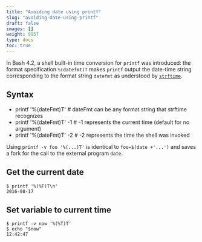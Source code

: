 ```yaml
---
title: "Avoiding date using printf"
slug: "avoiding-date-using-printf"
draft: false
images: []
weight: 9957
type: docs
toc: true
---
```


In Bash 4.2, a shell built-in time conversion for `printf` was introduced: the format specification `%(datefmt)T` makes `printf` output the date-time string corresponding to the format string `datefmt` as understood by [`strftime`](http://man7.org/linux/man-pages/man3/strftime.3.html).

## Syntax
- printf '%(dateFmt)T' # dateFmt can be any format string that strftime recognizes
- printf '%(dateFmt)T' -1 # -1 represents the current time (default for no argument)
- printf '%(dateFmt)T' -2 # -2 represents the time the shell was invoked

Using `printf -v foo '%(...)T'` is identical to `foo=$(date +'...')` and saves a fork for the call to the external program `date`.

## Get the current date
    $ printf '%(%F)T\n'
    2016-08-17

## Set variable to current time
    $ printf -v now '%(%T)T'
    $ echo "$now"
    12:42:47

